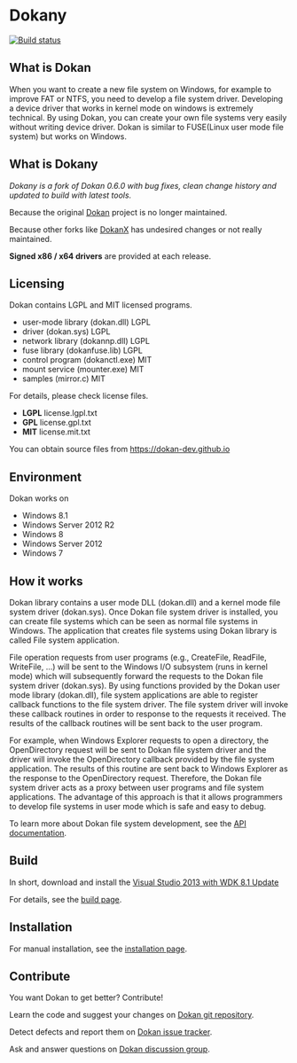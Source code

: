 # Dokany
[![Build status](https://ci.appveyor.com/api/projects/status/4tpt4v8btyahh3le/branch/master?svg=true)](https://ci.appveyor.com/project/Maxhy/dokany/branch/master)

## What is Dokan
When you want to create a new file system on Windows, for example to
improve FAT or NTFS, you need to develop a file system
driver. Developing a device driver that works in kernel mode on
windows is extremely technical. By using Dokan, you can create
your own file systems very easily without writing device driver. Dokan
is similar to FUSE(Linux user mode file system) but works on Windows.

## What is Dokany
*Dokany is a fork of Dokan 0.6.0 with bug fixes, clean change history and updated to build with latest tools.*

Because the original [Dokan](http://dokan-dev.net/en/docs/) project is no longer maintained.

Because other forks like [DokanX](https://github.com/BenjaminKim/dokanx) has undesired changes or not really maintained.


**Signed x86 / x64 drivers** are provided at each release.

## Licensing
Dokan contains LGPL and MIT licensed programs.

- user-mode library (dokan.dll)  LGPL
- driver (dokan.sys)             LGPL
- network library (dokannp.dll)  LGPL
- fuse library (dokanfuse.lib)   LGPL
- control program (dokanctl.exe) MIT
- mount service (mounter.exe)    MIT
- samples (mirror.c)             MIT

For details, please check license files.
 * **LGPL** license.lgpl.txt
 * **GPL**  license.gpl.txt
 * **MIT**  license.mit.txt

You can obtain source files from https://dokan-dev.github.io

## Environment
Dokan works on
 * Windows 8.1
 * Windows Server 2012 R2
 * Windows 8
 * Windows Server 2012
 * Windows 7

## How it works
Dokan library contains a user mode DLL (dokan.dll) and a kernel mode
file system driver (dokan.sys). Once Dokan file system driver is
installed, you can create file systems which can be seen as normal
file systems in Windows. The application that creates file systems
using Dokan library is called File system application.

File operation requests from user programs (e.g., CreateFile, ReadFile,
WriteFile, ...) will be sent to the Windows I/O subsystem (runs in kernel
mode) which will subsequently forward the requests to the Dokan file system
driver (dokan.sys). By using functions provided by the Dokan user mode
library (dokan.dll), file system applications are able to register
callback functions to the file system driver. The file system driver
will invoke these callback routines in order to response to the
requests it received. The results of the callback routines will be
sent back to the user program.

For example, when Windows Explorer requests to open a directory, the
OpenDirectory request will be sent to Dokan file system driver and the
driver will invoke the OpenDirectory callback provided by the file system
application. The results of this routine are sent back to Windows Explorer
as the response to the OpenDirectory request. Therefore, the Dokan file
system driver acts as a proxy between user programs and file system
applications. The advantage of this approach is that it allows
programmers to develop file systems in user mode which is safe and
easy to debug.
 
To learn more about Dokan file system development, see the [API documentation](https://github.com/dokan-dev/dokany/wiki/API).

## Build
In short, download and install the [Visual Studio 2013 with WDK 8.1 Update](https://msdn.microsoft.com/en-us/windows/hardware/gg454513.aspx)

For details, see the [build page](https://github.com/dokan-dev/dokany/wiki/Build).

## Installation
For manual installation, see the [installation page](https://github.com/dokan-dev/dokany/wiki/Installation).

## Contribute
You want Dokan to get better? Contribute!


Learn the code and suggest your changes on [Dokan git repository](https://github.com/dokan-dev).

Detect defects and report them on [Dokan issue tracker](https://github.com/dokan-dev/dokany/issues).

Ask and answer questions on [Dokan discussion group](https://groups.google.com/forum/#!forum/dokan).